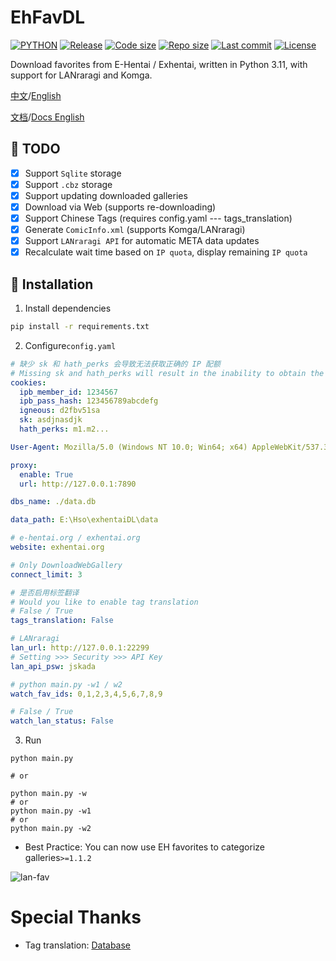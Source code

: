 # EhFavDL

[![PYTHON](https://img.shields.io/badge/Python-3.11-orange.svg)](https://www.python.org/)
[![Release](https://img.shields.io/github/v/release/eezd/EhFavDL)](https://github.com/eezd/EhFavDL/releases)
[![Code size](https://img.shields.io/github/languages/code-size/eezd/EhFavDL?color=blueviolet)](https://github.com/eezd/EhFavDL)
[![Repo size](https://img.shields.io/github/repo-size/eezd/EhFavDL?color=eb56fd)](https://github.com/eezd/EhFavDL)
[![Last commit](https://img.shields.io/github/last-commit/eezd/EhFavDL/main)](https://github.com/eezd/EhFavDL/commits/main)
[![License](https://img.shields.io/badge/license-MIT-yellowgreen.svg)](LICENSE)

Download favorites from E-Hentai / Exhentai, written in Python 3.11, with support for LANraragi and Komga.

[中文](README.md)/[English](README-EN.md)

[文档](docs.md)/[Docs English](docs-en.md)

## 📌 TODO

- [x] Support `Sqlite` storage
- [x] Support `.cbz` storage
- [x] Support updating downloaded galleries
- [x] Download via Web (supports re-downloading)
- [x] Support Chinese Tags (requires config.yaml --- tags_translation)
- [x] Generate `ComicInfo.xml` (supports Komga/LANraragi)
- [x] Support `LANraragi API` for automatic META data updates
- [x] Recalculate wait time based on `IP quota`, display remaining `IP quota`

## 🔨 Installation

1. Install dependencies

```bash
pip install -r requirements.txt
```

2. Configure`config.yaml`

```yaml
# 缺少 sk 和 hath_perks 会导致无法获取正确的 IP 配额
# Missing sk and hath_perks will result in the inability to obtain the correct IP quota.
cookies:
  ipb_member_id: 1234567
  ipb_pass_hash: 123456789abcdefg
  igneous: d2fbv51sa
  sk: asdjnasdjk
  hath_perks: m1.m2...

User-Agent: Mozilla/5.0 (Windows NT 10.0; Win64; x64) AppleWebKit/537.36 (KHTML, like Gecko) Chrome/112.0.0.0 Safari/537.36

proxy:
  enable: True
  url: http://127.0.0.1:7890

dbs_name: ./data.db

data_path: E:\Hso\exhentaiDL\data

# e-hentai.org / exhentai.org
website: exhentai.org

# Only DownloadWebGallery
connect_limit: 3

# 是否启用标签翻译
# Would you like to enable tag translation
# False / True
tags_translation: False

# LANraragi
lan_url: http://127.0.0.1:22299
# Setting >>> Security >>> API Key
lan_api_psw: jskada

# python main.py -w1 / w2
watch_fav_ids: 0,1,2,3,4,5,6,7,8,9

# False / True
watch_lan_status: False
```

3. Run

```shell
python main.py

# or

python main.py -w
# or
python main.py -w1
# or
python main.py -w2
```

- Best Practice: You can now use EH favorites to categorize galleries`>=1.1.2`

![lan-fav](/img/lan-fav.png)

# Special Thanks

- Tag translation: [Database](https://github.com/EhTagTranslation/Database)
